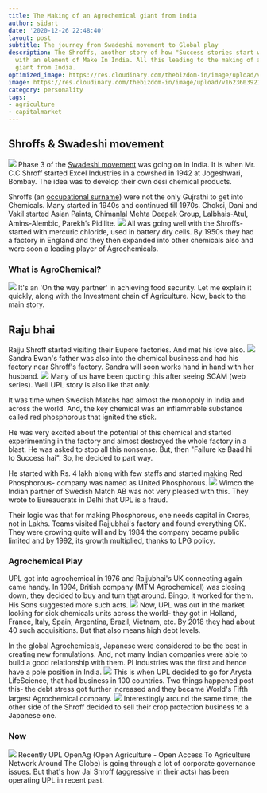 ```yaml
---
title: The Making of an Agrochemical giant from india
author: sidart
date: '2020-12-26 22:48:40'
layout: post
subtitle: The journey from Swadeshi movement to Global play
description: The Shroffs, another story of how "Success stories start with failure"
  with an element of Make In India. All this leading to the making of an Agrochemical
  giant from India.
optimized_image: https://res.cloudinary.com/thebizdom-in/image/upload/v1623603921/UPL_b6hnhv.png
image: https://res.cloudinary.com/thebizdom-in/image/upload/v1623603921/UPL_b6hnhv.png
category: personality
tags:
- agriculture
- capitalmarket
---
```


## Shroffs & Swadeshi movement
![](https://pbs.twimg.com/media/EqJE1IvU0AAbP2d?format=jpg&name=small)
Phase 3 of the [Swadeshi movement](https://www.thebizdom.in/swadeshi-movement/) was going on in India. It is when Mr. C.C Shroff started Excel Industries in a cowshed in 1942 at Jogeshwari, Bombay. The idea was to develop their own desi chemical products. 


Shroffs (an [occupational surname](https://www.thebizdom.in/how-well-do-you-know-about-the-origins-of-some-indian-occupational-surnames/)) were not the only Gujrathi to get into Chemicals. Many started in 1940s and continued till 1970s.  Choksi, Dani and Vakil started Asian Paints, Chimanlal Mehta Deepak Group, Lalbhais-Atul, Amins-Alembic, Parekh’s Pidilite.
![](https://pbs.twimg.com/media/EqJLtS6UcAE9Jn2?format=jpg&name=small)
All was going well with the Shroffs- started with mercuric chloride, used in battery dry cells. By 1950s they had a factory in England and they then expanded into other chemicals also and were soon a leading player of Agrochemicals.

### What is AgroChemical?
![](https://pbs.twimg.com/media/EqJQiWaUUAAeRuk?format=png&name=small)
It's an 'On the way partner' in achieving food security. Let me explain it quickly, along with the Investment chain of Agriculture. Now, back to the main story.

## Raju bhai
Rajju Shroff started visiting their Eupore factories. And met his love also. 
![](https://pbs.twimg.com/media/EqJWimUUUAAAhjL?format=jpg&name=small)
Sandra Ewan's father was also into the chemical business and had his factory near Shroff's factory. Sandra will soon works hand in hand with her husband.
![](https://pbs.twimg.com/media/EqJRMP1U8AE-oEz?format=jpg&name=small)
Many of us have been quoting this after seeing SCAM (web series). Well UPL story is also like that only. 

It was time when Swedish Matchs had almost the monopoly in India and across the world. And, the key chemical was an inflammable substance called red phosphorous that ignited the stick.

He was very excited about the potential of this chemical and started experimenting in the factory and almost destroyed the whole factory in a blast. He was asked to stop all this nonsense. But, then "Failure ke Baad hi to Success hai". So, he decided to part way.

He started with Rs. 4 lakh along with few staffs and started making Red Phosphorous- company was named as United Phosphorous. 
![](https://pbs.twimg.com/media/EqJUnqfVQAEySht?format=jpg&name=small)
Wimco the Indian partner of Swedish Match AB was not very pleased with this. They wrote to Bureaucrats in Delhi that UPL is a fraud.

Their logic was that for making Phosphorous, one needs capital in Crores, not in Lakhs. Teams visited Rajjubhai's factory and found everything OK. They were growing quite will and by 1984 the company became public limited and by 1992, its growth multiplied, thanks to LPG policy.

### Agrochemical Play
UPL got into agrochemical in 1976 and Rajjubhai's UK connecting again came handy. In 1994, British company (MTM Agrochemical) was closing down, they decided to buy and turn that around. Bingo, it worked for them. His Sons suggested more such acts.
![](https://pbs.twimg.com/media/EqJanWTUwAwY4pz?format=png&name=small)
Now, UPL was out in the market looking for sick chemicals units across the world- they got in Holland, France, Italy, Spain, Argentina, Brazil, Vietnam, etc. By 2018 they had about 40 such acquisitions. But that also means high debt levels.

In the global Agrochemicals, Japanese were considered to be the best in creating new formulations. And, not many Indian companies were able to build a good relationship with them. PI Industries was the first and hence have a pole position in India.
![](https://pbs.twimg.com/media/EqJbY3nUYAEF_cp?format=png&name=small)
This is when UPL decided to go for Arysta LifeScience, that had business in 100 countries. Two things happened post this- the debt stress got further increased and they became World's Fifth largest Agrochemical company.
![](https://pbs.twimg.com/media/EqJdmLUVoAU1JwF?format=jpg&name=small)
Interestingly around the same time, the other side of the Shroff decided to sell their crop protection business to a Japanese one.

### Now
![](https://pbs.twimg.com/media/EqJcfjVUcAEmAfK?format=jpg&name=small)
Recently UPL OpenAg (Open Agriculture - Open Access To Agriculture Network Around The Globe) is going through a lot of corporate governance issues. But that's how Jai Shroff (aggressive in their acts) has been operating UPL in recent past.
